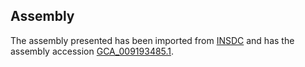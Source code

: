 
Assembly
--------

The assembly presented has been imported from 
[INSDC](http://www.insdc.org) and has the assembly accession
[GCA\_009193485.1](http://www.ebi.ac.uk/ena/data/view/GCA_009193485.1).

